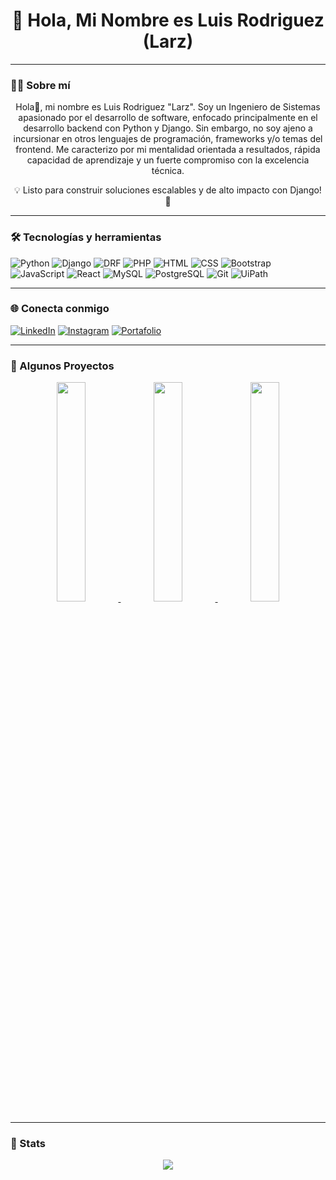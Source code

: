 <!-- Banner superior (puedes subir uno nuevo y cambiar el enlace de imagen) 
<p align="center">
  <img src="TU_IMAGEN_DE_BANNER_AQUI" alt="Banner de Larz" width="100%" />
</p>
-->
<h1 align="center">👋 Hola, Mi Nombre es Luis Rodriguez (Larz)</h1>

---

### 🧑‍💻 Sobre mí

<p align="center">
Hola👋, mi nombre es Luis Rodriguez "Larz". Soy un Ingeniero de Sistemas apasionado por el desarrollo de software, enfocado principalmente en el desarrollo backend con Python y Django. Sin embargo, no soy     ajeno a incursionar en otros lenguajes de programación, frameworks y/o temas del frontend. Me caracterizo por mi mentalidad orientada a resultados, rápida capacidad de aprendizaje y un fuerte compromiso con la excelencia técnica.
</p>

<p align="center">💡 Listo para construir soluciones escalables y de alto impacto con Django! 🚀 </p>

---

### 🛠 Tecnologías y herramientas

![Python](https://img.shields.io/badge/Python-3776AB?style=for-the-badge&logo=python&logoColor=white)
![Django](https://img.shields.io/badge/Django-092E20?style=for-the-badge&logo=django&logoColor=white)
![DRF](https://img.shields.io/badge/DRF-red?style=for-the-badge&logo=django&logoColor=white)
![PHP](https://img.shields.io/badge/PHP-777BB4?style=for-the-badge&logo=php&logoColor=white)
![HTML](https://img.shields.io/badge/HTML5-E34F26?style=for-the-badge&logo=html5&logoColor=white)
![CSS](https://img.shields.io/badge/CSS3-1572B6?style=for-the-badge&logo=css3&logoColor=white)
![Bootstrap](https://img.shields.io/badge/Bootstrap-7952B3?style=for-the-badge&logo=bootstrap&logoColor=white)
![JavaScript](https://img.shields.io/badge/JavaScript-F7DF1E?style=for-the-badge&logo=javascript&logoColor=black)
![React](https://img.shields.io/badge/React-61DAFB?style=for-the-badge&logo=react&logoColor=black)
![MySQL](https://img.shields.io/badge/MySQL-4479A1?style=for-the-badge&logo=mysql&logoColor=white)
![PostgreSQL](https://img.shields.io/badge/PostgreSQL-316192?style=for-the-badge&logo=postgresql&logoColor=white)
![Git](https://img.shields.io/badge/Git-F05032?style=for-the-badge&logo=git&logoColor=white)
![UiPath](https://img.shields.io/badge/UiPath-F6891F?style=for-the-badge&logo=uipath&logoColor=white)

---

### 🌐 Conecta conmigo

[![LinkedIn](https://img.shields.io/badge/LinkedIn-0A66C2?style=for-the-badge&logo=linkedin&logoColor=white)](https://www.linkedin.com/in/luis-rodriguez-diaz/)
[![Instagram](https://img.shields.io/badge/Instagram-E1306C?style=for-the-badge&logo=instagram&logoColor=white)](https://www.instagram.com/larzdz/)
[![Portafolio](https://img.shields.io/badge/Portafolio-Web-9cf?style=for-the-badge)](https://portafolio-7001.onrender.com/)

---

### 📸 Algunos Proyectos

<!-- Aquí puedes reemplazar los src con tus propias imágenes subidas a un repositorio público o Imgur -->

<p align="center">
  <a href="https://github.com/Larzdz/ConsolaAdministracionDjangoReact">
    <img src="https://res.cloudinary.com/dry8bdxce/image/upload/v1744395314/qvgf6m3xn0mieye41m23.jpg" width="30%" />
  </a>
  <a href="https://github.com/Larzdz/Calculadora">
    <img src="https://res.cloudinary.com/dry8bdxce/image/upload/v1744646254/adyrdpbnmd3owmy79yod.jpg" width="30%" />
  </a>
  <a href="https://github.com/Larzdz/IPLookUp">
    <img src="https://res.cloudinary.com/dry8bdxce/image/upload/v1748548927/xr020jaosolggpiwwpjb.jpg" width="30%" />
  </a>
</p>

---

### 📌 Stats 

<p align="center">
  <img src="https://github-readme-stats.vercel.app/api/top-langs/?username=larzdz&layout=compact&theme=github_dark"/>
</p>
